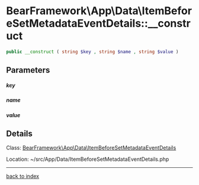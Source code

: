 # BearFramework\App\Data\ItemBeforeSetMetadataEventDetails::__construct

```php
public __construct ( string $key , string $name , string $value )
```

## Parameters

##### key

##### name

##### value

## Details

Class: [BearFramework\App\Data\ItemBeforeSetMetadataEventDetails](bearframework.app.data.itembeforesetmetadataeventdetails.class.md)

Location: ~/src/App/Data/ItemBeforeSetMetadataEventDetails.php

---

[back to index](index.md)

